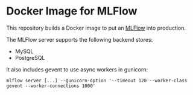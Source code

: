 # Docker Image for MLFlow

This repository builds a Docker image to put an [MLFlow](https://mlflow.org/) into production.

The MLFlow server supports the following backend stores:
- MySQL
- PostgreSQL

It also includes gevent to use async workers in gunicorn:

```
mlflow server [...] --gunicorn-option '--timeout 120 --worker-class gevent --worker-connections 1000'
```
